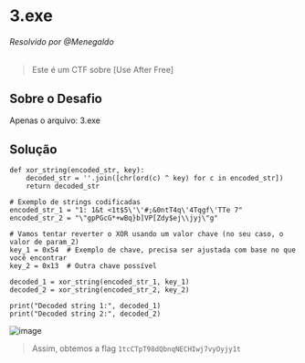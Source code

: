 # 3.exe

###### Resolvido por @Menegaldo
> Este é um CTF sobre [Use After Free]  

## Sobre o Desafio  

Apenas o arquivo: 3.exe

## Solução

```pyhon
def xor_string(encoded_str, key):
    decoded_str = ''.join([chr(ord(c) ^ key) for c in encoded_str])
    return decoded_str

# Exemplo de strings codificadas
encoded_str_1 = "1: 1&t <1t$5\'\'#;&0ntT4q\'4Tqgf\'TTe 7"
encoded_str_2 = "\"gpPGcG*+wBq}b]VP[Zdy$ej\\jyj\"g"

# Vamos tentar reverter o XOR usando um valor chave (no seu caso, o valor de param_2)
key_1 = 0x54  # Exemplo de chave, precisa ser ajustada com base no que você encontrar
key_2 = 0x13  # Outra chave possível

decoded_1 = xor_string(encoded_str_1, key_1)
decoded_2 = xor_string(encoded_str_2, key_2)

print("Decoded string 1:", decoded_1)
print("Decoded string 2:", decoded_2)
```

![image](https://github.com/user-attachments/assets/25af7f3a-40f1-4f1c-8af7-dabc6bc83021)

> Assim, obtemos a flag `1tcCTpT98dQbnqNECHIwj7vyOyjy1t`
